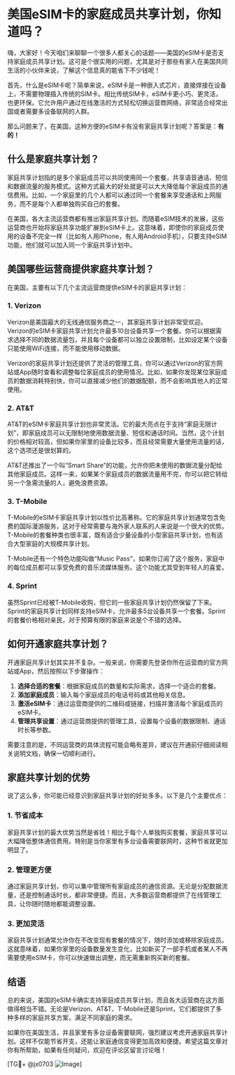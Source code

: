 # 美国eSIM卡的家庭成员共享计划，你知道吗？

嗨，大家好！今天咱们来聊聊一个很多人都关心的话题——美国的eSIM卡是否支持家庭成员共享计划。这可是个很实用的问题，尤其是对于那些有家人在美国共同生活的小伙伴来说，了解这个信息真的能省下不少钱呢！

首先，什么是eSIM卡呢？简单来说，eSIM卡是一种嵌入式芯片，直接焊接在设备上，不需要物理插入传统的SIM卡。相比传统SIM卡，eSIM卡更小巧、更灵活，也更环保。它允许用户通过在线激活的方式轻松切换运营商网络，非常适合经常出国或者需要多设备联网的人群。

那么问题来了，在美国，这种方便的eSIM卡有没有家庭共享计划呢？答案是：**有的！**

## 什么是家庭共享计划？

家庭共享计划指的是多个家庭成员可以共同使用同一个套餐，共享语音通话、短信和数据流量的服务模式。这种方式最大的好处就是可以大大降低每个家庭成员的通信费用。比如，一个家庭里的几个人都可以通过同一个套餐来享受通话和上网服务，而不是每个人都单独购买自己的套餐。

在美国，各大主流运营商都有推出家庭共享计划。而随着eSIM技术的发展，这些运营商也开始将家庭共享功能扩展到eSIM卡上。这意味着，即使你的家庭成员使用的设备不完全一样（比如有人用iPhone，有人用Android手机），只要支持eSIM功能，他们就可以加入同一个家庭共享计划中。

## 美国哪些运营商提供家庭共享计划？

在美国，主要有以下几个主流运营商提供eSIM卡的家庭共享计划：

### 1. Verizon
Verizon是美国最大的无线通信服务商之一，其家庭共享计划非常受欢迎。Verizon的eSIM卡家庭共享计划允许最多10台设备共享一个套餐。你可以根据需求选择不同的数据流量包，并且每个设备都可以独立设置限制，比如设定某个设备只能使用WiFi连接，而不能使用移动数据。

Verizon的家庭共享计划还提供了灵活的管理工具，你可以通过Verizon的官方网站或App随时查看和调整每位家庭成员的使用情况。比如，如果你发现某位家庭成员的数据消耗特别快，你可以直接减少他们的数据配额，而不会影响其他人的正常使用。

### 2. AT&T
AT&T的eSIM卡家庭共享计划也非常灵活。它的最大亮点在于支持“家庭无限计划”，即家庭成员可以无限制地使用数据流量、短信和通话时间。当然，这个计划的价格相对较高，但如果你家里的设备比较多，而且经常需要大量使用流量的话，这个选项还是很划算的。

AT&T还推出了一个叫“Smart Share”的功能，允许你把未使用的数据流量分配给其他家庭成员。这样一来，如果某个家庭成员的数据流量用不完，你可以把它转给另一个急需流量的人，避免浪费资源。

### 3. T-Mobile
T-Mobile的eSIM卡家庭共享计划以性价比高著称。它的家庭共享计划通常包含免费的国际漫游服务，这对于经常需要与海外家人联系的人来说是一个很大的优势。T-Mobile的套餐种类也很丰富，既有适合少量设备的小型家庭共享计划，也有适合大型家庭的大规模共享计划。

T-Mobile还有一个特色功能叫做“Music Pass”，如果你订阅了这个服务，家庭中的每位成员都可以享受免费的音乐流媒体服务。这个功能尤其受到年轻人的喜爱。

### 4. Sprint
虽然Sprint已经被T-Mobile收购，但它的一些家庭共享计划仍然保留了下来。Sprint的家庭共享计划同样支持eSIM卡，允许最多5台设备共享一个套餐。Sprint的套餐价格相对亲民，对于预算有限的家庭来说是个不错的选择。

## 如何开通家庭共享计划？

开通家庭共享计划其实并不复杂。一般来说，你需要先登录你所在运营商的官方网站或App，然后按照以下步骤操作：

1. **选择合适的套餐**：根据家庭成员的数量和实际需求，选择一个适合的套餐。
2. **添加家庭成员**：输入每个家庭成员的电话号码或其他相关信息。
3. **激活eSIM卡**：通过运营商提供的二维码或链接，扫描并激活每个家庭成员的eSIM卡。
4. **管理共享设置**：通过运营商提供的管理工具，设置每个设备的数据限制、通话时长等参数。

需要注意的是，不同运营商的具体流程可能会略有差异，建议在开通前仔细阅读相关说明文档，确保一切顺利进行。

## 家庭共享计划的优势

说了这么多，你可能已经意识到家庭共享计划的好处多多。以下是几个主要优点：

### 1. 节省成本
家庭共享计划的最大优势当然是省钱！相比于每个人单独购买套餐，家庭共享可以大幅降低整体通信费用。特别是当你家里有多台设备需要联网时，这种节省就更加明显了。

### 2. 管理更方便
通过家庭共享计划，你可以集中管理所有家庭成员的通信资源。无论是分配数据流量，还是控制通话时长，都非常便捷。而且，大多数运营商都提供了在线管理工具，让你随时随地都能调整设置。

### 3. 更加灵活
家庭共享计划通常允许你在不改变现有套餐的情况下，随时添加或移除家庭成员。这就意味着，如果你家里的设备数量发生变化，比如新买了一部手机或者某人不再需要使用eSIM卡，你可以快速做出调整，而无需重新购买新的套餐。

## 结语

总的来说，美国的eSIM卡确实支持家庭成员共享计划，而且各大运营商在这方面做得相当不错。无论是Verizon、AT&T、T-Mobile还是Sprint，它们都提供了多种多样的家庭共享方案，满足不同家庭的需求。

如果你在美国生活，并且家里有多台设备需要联网，强烈建议考虑开通家庭共享计划。这样不仅能节省开支，还能让家庭通信变得更加高效和便捷。希望这篇文章对你有所帮助，如果有任何疑问，欢迎在评论区留言讨论哦！

[TG💪+ @jx0703 ![Image](https://github.com/user-attachments/assets/dbca1d08-cadb-493c-b0ec-ad6f7a83f270)]
